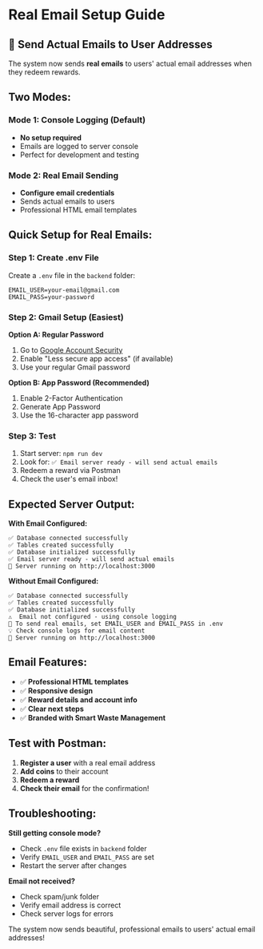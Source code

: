 # Real Email Setup Guide

## 📧 Send Actual Emails to User Addresses

The system now sends **real emails** to users' actual email addresses when they redeem rewards.

## Two Modes:

### Mode 1: Console Logging (Default)
- **No setup required**
- Emails are logged to server console
- Perfect for development and testing

### Mode 2: Real Email Sending
- **Configure email credentials**
- Sends actual emails to users
- Professional HTML email templates

## Quick Setup for Real Emails:

### Step 1: Create .env File
Create a `.env` file in the `backend` folder:

```env
EMAIL_USER=your-email@gmail.com
EMAIL_PASS=your-password
```

### Step 2: Gmail Setup (Easiest)

**Option A: Regular Password**
1. Go to [Google Account Security](https://myaccount.google.com/security)
2. Enable "Less secure app access" (if available)
3. Use your regular Gmail password

**Option B: App Password (Recommended)**
1. Enable 2-Factor Authentication
2. Generate App Password
3. Use the 16-character app password

### Step 3: Test
1. Start server: `npm run dev`
2. Look for: `✅ Email server ready - will send actual emails`
3. Redeem a reward via Postman
4. Check the user's email inbox!

## Expected Server Output:

**With Email Configured:**
```
✅ Database connected successfully
✅ Tables created successfully
✅ Database initialized successfully
✅ Email server ready - will send actual emails
🚀 Server running on http://localhost:3000
```

**Without Email Configured:**
```
✅ Database connected successfully
✅ Tables created successfully
✅ Database initialized successfully
⚠️  Email not configured - using console logging
📧 To send real emails, set EMAIL_USER and EMAIL_PASS in .env
💡 Check console logs for email content
🚀 Server running on http://localhost:3000
```

## Email Features:

- ✅ **Professional HTML templates**
- ✅ **Responsive design**
- ✅ **Reward details and account info**
- ✅ **Clear next steps**
- ✅ **Branded with Smart Waste Management**

## Test with Postman:

1. **Register a user** with a real email address
2. **Add coins** to their account
3. **Redeem a reward**
4. **Check their email** for the confirmation!

## Troubleshooting:

**Still getting console mode?**
- Check `.env` file exists in `backend` folder
- Verify `EMAIL_USER` and `EMAIL_PASS` are set
- Restart the server after changes

**Email not received?**
- Check spam/junk folder
- Verify email address is correct
- Check server logs for errors

The system now sends beautiful, professional emails to users' actual email addresses!
